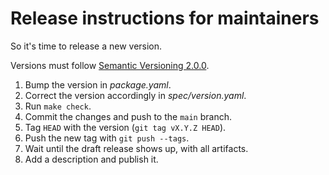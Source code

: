 # Release instructions for maintainers

So it's time to release a new version.

Versions must follow [Semantic Versioning 2.0.0][].

1. Bump the version in _package.yaml_.
2. Correct the version accordingly in _spec/version.yaml_.
3. Run `make check`.
4. Commit the changes and push to the `main` branch.
5. Tag `HEAD` with the version (`git tag vX.Y.Z HEAD`).
6. Push the new tag with `git push --tags`.
7. Wait until the draft release shows up, with all artifacts.
8. Add a description and publish it.

[Semantic Versioning 2.0.0]: https://semver.org/spec/v2.0.0.html
